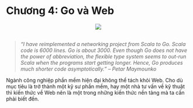 # Chương 4: Go và Web

<div align="center">
	<img src="../images/ch5.png">
	<br/>
	<span align="center">
		<i></i>
	</span>
</div>
<br/>

>*“I have reimplemented a networking project from Scala to Go. Scala code is 6000 lines. Go is about 3000. Even though Go does not have the power of abbreviation, the flexible type system seems to out-run Scala when the programs start getting longer. Hence, Go produces much shorter code asymptotically.” – Petar Maymounko*

Ngành công nghiệp phần mềm hiện đại không thể tách khỏi Web. Cho dù mục tiêu là trở thành một kỹ sư phần mềm, hay một nhà tư vấn về kỹ thuật thì kiến thức về Web nên là một trong những kiến thức nền tảng mà ta cần phải biết đến.